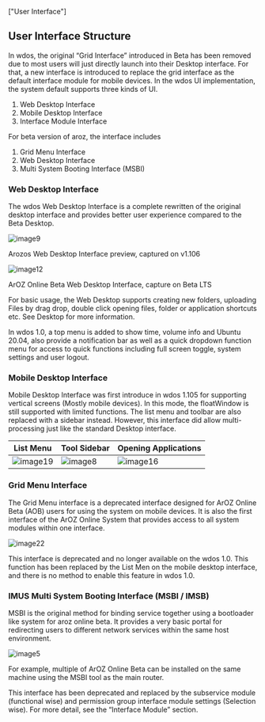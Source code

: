 ["User Interface"]

## User Interface Structure

In wdos, the original “Grid Interface” introduced in Beta has been removed due to most users will just directly launch into their Desktop interface. For that, a new interface is introduced to replace the grid interface as the default interface module for mobile devices. In the wdos UI implementation, the system default supports three kinds of UI.

1. Web Desktop Interface
2. Mobile Desktop Interface
3. Interface Module Interface

For beta version of aroz, the interface includes

1. Grid Menu Interface
2. Web Desktop Interface
3. Multi System Booting Interface (MSBI)

### Web Desktop Interface

The wdos Web Desktop Interface is a complete rewritten of the original desktop interface and provides better user experience compared to the Beta Desktop. 

![image9](../../img/started/7/image9.png)

Arozos Web Desktop Interface preview, captured on v1.106

![image12](../../img/started/7/image12.png)

ArOZ Online Beta Web Desktop Interface, capture on Beta LTS

For basic usage, the Web Desktop supports creating new folders, uploading Files by drag drop, double click opening files, folder or application shortcuts etc. See Desktop for more information.

In wdos 1.0, a top menu is added to show time, volume info and Ubuntu 20.04, also provide a notification bar as well as a quick dropdown function menu for access to quick functions including full screen toggle, system settings and user logout.



### Mobile Desktop Interface

Mobile Desktop Interface was first introduce in wdos 1.105 for supporting vertical screens (Mostly mobile devices). In this mode, the floatWindow is still supported with limited functions. The list menu and toolbar are also replaced with a sidebar instead. However, this interface did allow multi-processing just like the standard Desktop interface. 



| List Menu                                                 | Tool Sidebar                                            | Opening Applications                                      |
| --------------------------------------------------------- | ------------------------------------------------------- | --------------------------------------------------------- |
| ![image19](../../img/started/7/image19-1609908981935.jpg) | ![image8](../../img/started/7/image8-1609908986370.jpg) | ![image16](../../img/started/7/image16-1609908989224.jpg) |

### Grid Menu Interface

The Grid Menu interface is a deprecated interface designed for ArOZ Online Beta (AOB) users for using the system on mobile devices. It is also the first interface of the ArOZ Online System that provides access to all system modules within one interface.

![image22](../../img/started/7/image22-1607244087682.png)

This interface is deprecated and no longer available on the wdos 1.0. This function has been replaced by the List Men on the mobile desktop interface, and there is no method to enable this feature in wdos 1.0.

### IMUS Multi System Booting Interface (MSBI / IMSB)

MSBI is the original method for binding service together using a bootloader like system for aroz online beta. It provides a very basic portal for redirecting users to different network services within the same host environment. 

![image5](../../img/started/7/image5-1607244139602.png)

For example, multiple of ArOZ Online Beta can be installed on the same machine using the MSBI tool as the main router.

This interface has been deprecated and replaced by the subservice module (functional wise) and permission group interface module settings (Selection wise). For more detail, see the “Interface Module” section.

